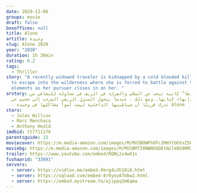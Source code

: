 ```yaml
---
date: 2020-12-08
groups: movie
draft: false
boxoffices: null
title: Alone
artitle: وحيدة
slug: Alone 2020
year: "2020"
duration: 1h 38min
rating: 6.2
tags:
  - Thriller
story: "A recently widowed traveler is kidnapped by a cold blooded killer, only
  to escape into the wilderness where she is forced to battle against the
  elements as her pursuer closes in on her. "
arstory: تتبع “وحدها” كاتبة تبحث عن السلام والعزلة في الريف في محاولة للتعافي من
  المأساة وإنهاء كتابها. ومع ذلك ، عندما يتحول المنزل الريفي المرحب إلى جحيم حي
  ، تدرك قريبًا أن شياطينها الداخلية ليست أسوأ مشاكلها في وحيدة Alone
stars:
  - Jules Willcox
  - Marc Menchaca
  - Anthony Heald
imdbid: tt7711170
parentsguide: 15
moviecover: https://m.media-amazon.com/images/M/MV5BOWFhOTc1MmYtOGYxZS00YTBmLWEwZTYtZTkwZTZmZDM2M2MwXkEyXkFqcGdeQXVyMjQ2NDU3NDY@._V1_FMjpg_UX1000_.jpg
moviebg: https://m.media-amazon.com/images/M/MV5BMTI0NWNhODEtNzlkNS00M2EyLWE5YjktZmE3NjUzYjNiZDM2XkEyXkFqcGdeQXVyNjQ4MTUyNTU@._V1_FMjpg_UX1280_.jpg
trailer: https://www.youtube.com/embed/RQNL2x4wK1s
fushaarid: "33091"
servers:
  - server: https://vidlox.me/embed-0krg4u3h18i8.html
  - server: https://uqload.com/embed-8r6yoy87bbw2.html
  - server: https://embed.mystream.to/ajippq3m6qma
---
```

